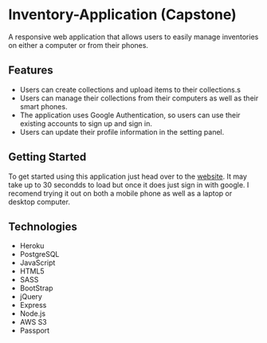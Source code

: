 # Inventory-Application (Capstone)
A responsive web application that allows users to easily manage inventories on either a computer or from their phones.

## Features
- Users can create collections and upload items to their collections.s
- Users can manage their collections from their computers as well as their smart phones.
- The application uses Google Authentication, so users can use their existing accounts to sign up and sign in.
- Users can update their profile information in the setting panel.

## Getting Started
To get started using this application just head over to the [website](https://inventory-application.herokuapp.com/). It may take up to 30 secondds to load but once it does just sign in with google. I recomend trying it out on both a mobile phone as well as a laptop or desktop computer. 

## Technologies
- Heroku
- PostgreSQL
- JavaScript
- HTML5
- SASS
- BootStrap
- jQuery
- Express
- Node.js
- AWS S3
- Passport
